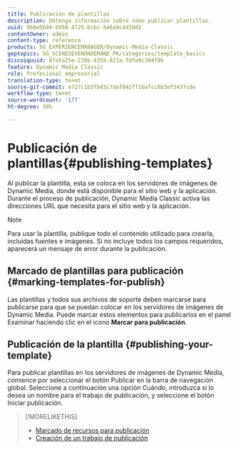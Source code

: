 ```yaml
---
title: Publicación de plantillas
description: Obtenga información sobre cómo publicar plantillas.
uuid: 9b8e5b94-6958-4725-bcbc-5e6a9c4d1b02
contentOwner: admin
content-type: reference
products: SG_EXPERIENCEMANAGER/Dynamic-Media-Classic
geptopics: SG_SCENESEVENONDEMAND_PK/categories/template_basics
discoiquuid: 87a5a25e-210b-4359-821a-7dfe8c304f9b
feature: Dynamic Media Classic
role: Profesional empresarial
translation-type: tm+mt
source-git-commit: e727c1b5fb43c7def842ff1bafcc8b3ef3437cde
workflow-type: tm+mt
source-wordcount: '177'
ht-degree: 38%

---
```



# Publicación de plantillas{#publishing-templates}

Al publicar la plantilla, esta se coloca en los servidores de imágenes de Dynamic Media, donde está disponible para el sitio web y la aplicación. Durante el proceso de publicación, Dynamic Media Classic activa las direcciones URL que necesita para el sitio web y la aplicación.

>[!NOTE]
>
>Para usar la plantilla, publique todo el contenido utilizado para crearla, incluidas fuentes e imágenes. Si no incluye todos los campos requeridos, aparecerá un mensaje de error durante la publicación.

## Marcado de plantillas para publicación  {#marking-templates-for-publish}

Las plantillas y todos sus archivos de soporte deben marcarse para publicarse para que se puedan colocar en los servidores de imágenes de Dynamic Media. Puede marcar estos elementos para publicarlos en el panel Examinar haciendo clic en el icono **Marcar para publicación**.

## Publicación de la plantilla {#publishing-your-template}

Para publicar plantillas en los servidores de imágenes de Dynamic Media, comience por seleccionar el botón Publicar en la barra de navegación global. Seleccione a continuación una opción Cuándo, introduzca si lo desea un nombre para el trabajo de publicación, y seleccione el botón Iniciar publicación.

>[!MORELIKETHIS]
>
>* [Marcado de recursos para publicación](publishing-files.md#publish_after_uploading)
>* [Creación de un trabajo de publicación](publishing-files.md#creating_a_publish_job)

